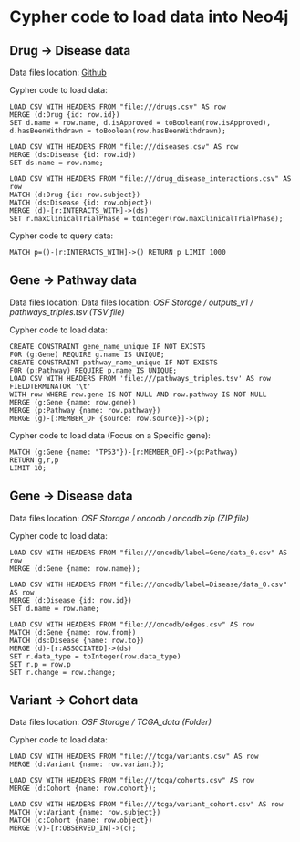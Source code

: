 # Cypher code to load data into Neo4j

## Drug -> Disease data

Data files location: [Github](https://github.com/collaborativebioinformatics/GeNETwork/tree/main/data_processing/OTs_drugdis_data)

Cypher code to load data:

```
LOAD CSV WITH HEADERS FROM "file:///drugs.csv" AS row
MERGE (d:Drug {id: row.id})
SET d.name = row.name, d.isApproved = toBoolean(row.isApproved), d.hasBeenWithdrawn = toBoolean(row.hasBeenWithdrawn);

LOAD CSV WITH HEADERS FROM "file:///diseases.csv" AS row
MERGE (ds:Disease {id: row.id})
SET ds.name = row.name;

LOAD CSV WITH HEADERS FROM "file:///drug_disease_interactions.csv" AS row
MATCH (d:Drug {id: row.subject})
MATCH (ds:Disease {id: row.object})
MERGE (d)-[r:INTERACTS_WITH]->(ds)
SET r.maxClinicalTrialPhase = toInteger(row.maxClinicalTrialPhase);
```

Cypher code to query data:

```
MATCH p=()-[r:INTERACTS_WITH]->() RETURN p LIMIT 1000
```

## Gene -> Pathway data

Data files location: Data files location: _OSF Storage / outputs_v1 / pathways_triples.tsv (TSV file)_

Cypher code to load data:

```
CREATE CONSTRAINT gene_name_unique IF NOT EXISTS
FOR (g:Gene) REQUIRE g.name IS UNIQUE;
CREATE CONSTRAINT pathway_name_unique IF NOT EXISTS
FOR (p:Pathway) REQUIRE p.name IS UNIQUE;
LOAD CSV WITH HEADERS FROM 'file:///pathways_triples.tsv' AS row
FIELDTERMINATOR '\t'
WITH row WHERE row.gene IS NOT NULL AND row.pathway IS NOT NULL
MERGE (g:Gene {name: row.gene})
MERGE (p:Pathway {name: row.pathway})
MERGE (g)-[:MEMBER_OF {source: row.source}]->(p);
```

Cypher code to load data (Focus on a Specific gene):

```
MATCH (g:Gene {name: "TP53"})-[r:MEMBER_OF]->(p:Pathway)
RETURN g,r,p
LIMIT 10;
```

## Gene -> Disease data

Data files location: _OSF Storage / oncodb / oncodb.zip (ZIP file)_

Cypher code to load data:

```
LOAD CSV WITH HEADERS FROM "file:///oncodb/label=Gene/data_0.csv" AS row
MERGE (d:Gene {name: row.name});

LOAD CSV WITH HEADERS FROM "file:///oncodb/label=Disease/data_0.csv" AS row
MERGE (d:Disease {id: row.id})
SET d.name = row.name;

LOAD CSV WITH HEADERS FROM "file:///oncodb/edges.csv" AS row
MATCH (d:Gene {name: row.from})
MATCH (ds:Disease {name: row.to})
MERGE (d)-[r:ASSOCIATED]->(ds)
SET r.data_type = toInteger(row.data_type)
SET r.p = row.p
SET r.change = row.change;
```

## Variant -> Cohort data

Data files location: _OSF Storage / TCGA_data (Folder)_

Cypher code to load data:

```
LOAD CSV WITH HEADERS FROM "file:///tcga/variants.csv" AS row
MERGE (d:Variant {name: row.variant});

LOAD CSV WITH HEADERS FROM "file:///tcga/cohorts.csv" AS row
MERGE (d:Cohort {name: row.cohort});

LOAD CSV WITH HEADERS FROM "file:///tcga/variant_cohort.csv" AS row
MATCH (v:Variant {name: row.subject})
MATCH (c:Cohort {name: row.object})
MERGE (v)-[r:OBSERVED_IN]->(c);
```

